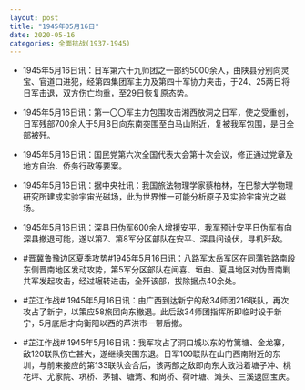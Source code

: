 ```yaml
---
layout: post
title: "1945年05月16日"
date: 2020-05-16
categories: 全面抗战(1937-1945)
---
```


<meta name="referrer" content="no-referrer" />

- 1945年5月16日讯：日军第六十九师团之一部约5000余人，由陕县分别向灵宝、官道口进犯，经第四集团军主力及第四十军协力夹击，于24、25两日将日军击退，双方伤亡均重，至29日恢复原态势。 

- 1945年5月16日讯：第一〇〇军主力包围攻击湘西放洞之日军，使之受重创，日军残部700余人于5月8日向东南突围至白马山附近，复被我军包围，是日全部被歼。 

- 1945年5月16日讯：国民党第六次全国代表大会第十次会议，修正通过党章及地方自治、侨务行政等要案。 

- 1945年5月16日讯：据中央社讯：我国旅法物理学家蔡柏林，在巴黎大学物理研究所建成实验宇宙光磁场，此为世界惟一可能分析原子及实验宇宙光之磁场。 

- 1945年5月16日讯：深县日伪军600余人增援安平，我军预计安平日伪军有向深县撤退可能，遂以第7、第8军分区部队在安平、深县间设伏，寻机歼敌。 

- #晋冀鲁豫边区夏季攻势#1945年5月16日讯：八路军太岳军区在同蒲铁路南段东侧晋南地区发动攻势，第5军分区部队在闻喜、垣曲、夏县地区对伪晋南剿共军发起攻击，经过辗转进击，全歼该部，拔除据点40余处。 

- #芷江作战# 1945年5月16日讯：由广西到达新宁的敌34师团216联队，再次攻占了新宁，以策应58旅团向东撤退。此后敌34师团指挥所即临时设于新宁，5月底后才向衡阳以西的芦洪市一带后撤。 

- #芷江作战# 1945年5月16日讯：我军攻占了洞口城以东的竹篱塘、金龙寨，敌120联队伤亡甚大，遂继续突围东退。日军109联队在山门西南附近的东圳，与前来接应的第133联队会合后，该两部之敌即向东大致沿着塘子冲、桃花坪、尤家院、巩桥、茅铺、塘湾、和尚桥、荷叶塘、滩头、三溪退回宝庆。 

